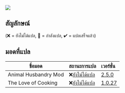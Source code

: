 ![](https://cdn.discordapp.com/attachments/916320986784202762/916321029675167744/SeekPng.com_stardew-valley-png_2197974.png)
## สัญลักษณ์

(❌ = ยังไม่ได้แปล, 📝 = กำลังแปล, ✔ = แปลเสร็จแล้ว)

## มอดที่แปล
 ชื่อมอด                            | สถานะการแปล                                                 | เวอร์ชั่น  
--------------------------------- | :------------------------------------------------------------- | :-------------------------------------------------------------
 Animal Husbandry Mod | ❌[ยังไม่ได้แปล](Animal%20Husbandry%20Mod/) | [2.5.0](https://www.nexusmods.com/stardewvalley/mods/1538?tab=description)
 The Love of Cooking | ❌[ยังไม่ได้แปล](Love%20Of%20Cooking/) | [1.0.27](https://www.nexusmods.com/stardewvalley/mods/6830?tab=description)
